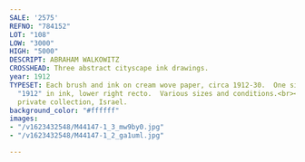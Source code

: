 ```yaml
---
SALE: '2575'
REFNO: "784152"
LOT: "108"
LOW: "3000"
HIGH: "5000"
DESCRIPT: ABRAHAM WALKOWITZ
CROSSHEAD: Three abstract cityscape ink drawings.
year: 1912
TYPESET: Each brush and ink on cream wove paper, circa 1912-30.  One signed and dated
  "1912" in ink, lower right recto.  Various sizes and conditions.<br><br>Each ex-collection
  private collection, Israel.
background_color: "#ffffff"
images:
- "/v1623432548/M44147-1_3_mw9by0.jpg"
- "/v1623432548/M44147-1_2_ga1uml.jpg"

---
```

